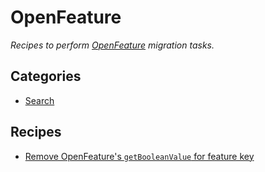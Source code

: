 # OpenFeature

_Recipes to perform [OpenFeature](https://openfeature.dev/) migration tasks._

## Categories

* [Search](/recipes/featureflags/openfeature/search)

## Recipes

* [Remove OpenFeature's `getBooleanValue` for feature key](./removegetbooleanvalue.md)


